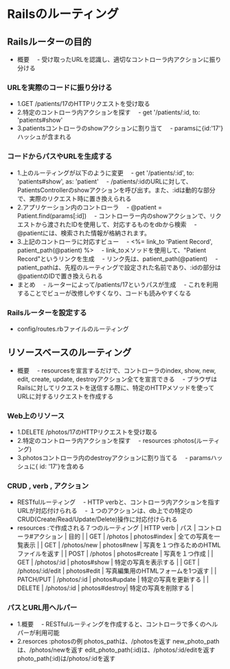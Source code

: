 # Railsのルーティング
## Railsルーターの目的
- 概要
　- 受け取ったURLを認識し、適切なコントローラ内アクションに振り分ける
### URLを実際のコードに振り分ける
- 1.GET /patients/17のHTTPリクエストを受け取る
- 2.特定のコントローラ内アクションを探す
　-  get '/patients/:id, to: 'patients#show'
- 3.patientsコントローラのshowアクションに割り当て
　- paramsに{id:'17'}ハッシュが含まれる
### コードからパスやURLを生成する
- 1.上のルーティングが以下のように変更
　- get '/patients/:id', to: 'patients#show', as: 'patient'
　- /patients/:idのURLに対して、PatientsControllerのshowアクションを呼び出す。また、:idは動的な部分で、実際のリクエスト時に置き換えられる
- 2.アプリケーション内のコントローラ
　- @patient = Patient.find(params[:id])
　- コントローラー内のshowアクションで、リクエストから渡されたIDを使用して、対応するものをdbから検索
　- @patientには、検索された情報が格納されます。
- 3.上記のコントローラに対応すビュー
　- <%= link_to 'Patient Record', patient_path(@patient) %>
　- link_toメソッドを使用して、"Patient Record"というリンクを生成
　- リンク先は、patient_path(@patient)
　- patient_pathは、先程のルーティングで設定された名前であり、:idの部分は@patientのIDで置き換えられる
- まとめ
　- ルーターによって/patients/17というパスが生成
　- これを利用することでビューが改修しやすくなり、コードも読みやすくなる
### Railsルーターを設定する
- config/routes.rbファイルのルーティング

## リソースベースのルーティング
- 概要
　- resourcesを宣言するだけで、コントローラのindex, show, new, edit, create, update, destroyアクション全てを宣言できる
　- ブラウザはRailsに対してリクエストを送信する際に、特定のHTTPメソッドを使ってURLに対するリクエストを作成する
### Web上のリソース
- 1.DELETE /photos/17のHTTPリクエストを受け取る
- 2.特定のコントローラ内アクションを探す
　- resources :photos(ルーティング)
- 3.photosコントローラ内のdestroyアクションに割り当てる
　- paramsハッシュに{ id: '17'}を含める
### CRUD , verb , アクション
- RESTfulルーティング
　- HTTP verbと、コントローラ内アクションを指すURLが対応付けられる
　- １つのアクションは、db上での特定のCRUD(Create/Read/Update/Delete)操作に対応付けられる
- resources :で作成される７つのルーティング
| HTTP verb | パス | コントローラ#アクション | 目的 |
| GET | /photos | photos#index | 全ての写真を一覧表示 |
| GET | /photos/new | photos#new | 写真を１つ作るためのHTMLファイルを返す |
| POST | /photos | photos#create | 写真を１つ作成 |
| GET | /photos/:id | photos#show | 特定の写真を表示する |
| GET | /photos/:id/edit | photos#edit | 写真編集用のHTMLフォームを1つ返す |
| PATCH/PUT | /photos/:id | photos#update | 特定の写真を更新する |
| DELETE | /photos/:id | photos#destroy| 特定の写真を削除する |
### パスとURL用ヘルパー
- 1.概要
　- RESTfulルーティングを作成すると、コントローラで多くのヘルパーが利用可能
- 2.resorces :photosの例
 photos_pathは、/photosを返す
 new_photo_pathは、/photos/newを返す
 edit_photo_path(:id)は、/photos/:id/editを返す
 photo_path(:id)は/photos/:idを返す
